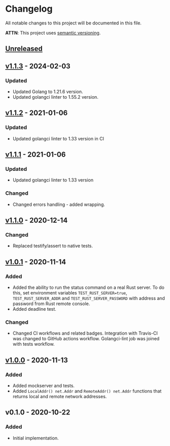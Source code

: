 # Changelog
All notable changes to this project will be documented in this file.

**ATTN**: This project uses [semantic versioning](http://semver.org/).

## [Unreleased]

## [v1.1.3] - 2024-02-03
### Updated
- Updated Golang to 1.21.6 version.
- Updated golangci linter to 1.55.2 version.

## [v1.1.2] - 2021-01-06
### Updated
- Updated golangci linter to 1.33 version in CI

## [v1.1.1] - 2021-01-06
### Updated
- Updated golangci linter to 1.33 version

### Changed
- Changed errors handling - added wrapping.

## [v1.1.0] - 2020-12-14
### Changed
- Replaced testify/assert to native tests.

## [v1.0.1] - 2020-11-14
### Added
- Added the ability to run the status command on a real Rust server. To do this, set environment variables `TEST_RUST_SERVER=true`, 
`TEST_RUST_SERVER_ADDR` and `TEST_RUST_SERVER_PASSWORD` with address and password from Rust remote console.  
- Added deadline test.  

### Changed
- Changed CI workflows and related badges. Integration with Travis-CI was changed to GitHub actions workflow. Golangci-lint 
job was joined with tests workflow.  

## [v1.0.0] - 2020-11-13
### Added
- Added mockserver and tests.
- Added `LocalAddr() net.Addr` and `RemoteAddr() net.Addr` functions that returns local and remote network addresses.

## v0.1.0 - 2020-10-22
### Added
- Initial implementation.

[Unreleased]: https://github.com/gorcon/websocket/compare/v1.1.3...HEAD
[v1.1.3]: https://github.com/gorcon/websocket/compare/v1.1.2...v1.1.3
[v1.1.2]: https://github.com/gorcon/websocket/compare/v1.1.1...v1.1.2
[v1.1.1]: https://github.com/gorcon/websocket/compare/v1.1.0...v1.1.1
[v1.1.0]: https://github.com/gorcon/websocket/compare/v1.0.1...v1.1.0
[v1.0.1]: https://github.com/gorcon/websocket/compare/v1.0.0...v1.0.1
[v1.0.0]: https://github.com/gorcon/websocket/compare/v0.1.0...v1.0.0
